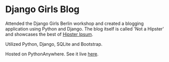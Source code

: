 # Django Girls Blog
Attended the Django Girls Berlin workshop and created a blogging application using Python and Django. The blog itself is called 'Not a Hipster' and showcases the best of [Hipster Ipsum](https://hipsum.co/).

Utilized Python, Django, SQLite and Bootstrap.

Hosted on PythonAnywhere. See it live [here](http://stranskycaro.pythonanywhere.com/).
